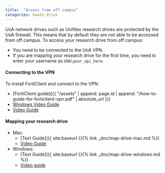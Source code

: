 ```yaml
---
title:  "Access from off campus"
categories: howto drive
---
```

 
UoA network drives such as Unifiles research drives are protected by the UoA firewall. This means that by default they are not able to be accessed from off campus.
To access your research drive from off campus:

- You need to be connected to the UoA VPN.
- If you are mapping your research drive for the first time, you need to enter your username as `UOA\your_upi_here`.

#### Connecting to the VPN
To install FortiClient and connect to the VPN:

* [FortiClient guide]({{ "/assets" | append: page.id | append: "/how-to-guide-for-forticlient-vpn.pdf" | absolute_url }})
* [Windows Video Guide ]( https://youtu.be/xRTBHlLycm4)
* [Video Guide ]( https://youtu.be/tYSyPi9hM5Y)

#### Mapping your research drive

* Mac:
    - [Text Guide]({{ site.baseurl }}{% link _doc/map-drive-mac.md %})
    - [Video Guide]( https://youtu.be/1TF_5Ejpmv4)
* Windows:
    - [Text Guide]({{ site.baseurl }}{% link _doc/map-drive-windows.md %})
    - [Video guide]( https://youtu.be/HNlL4UCZcIs)
